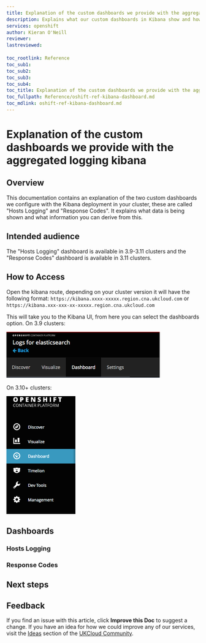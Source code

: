 ```yaml
---
title: Explanation of the custom dashboards we provide with the aggregated logging kibana | UKCloud Ltd
description: Explains what our custom dashboards in Kibana show and how this data can be used.
services: openshift
author: Kieran O'Neill
reviewer:
lastreviewed: 

toc_rootlink: Reference
toc_sub1:
toc_sub2:
toc_sub3:
toc_sub4:
toc_title: Explanation of the custom dashboards we provide with the aggregated logging kibana
toc_fullpath: Reference/oshift-ref-kibana-dashboard.md
toc_mdlink: oshift-ref-kibana-dashboard.md
---
```


# Explanation of the custom dashboards we provide with the aggregated logging kibana

## Overview

This documentation contains an explanation of the two custom dashboards we configure with the Kibana deployment in your cluster, these are called "Hosts Logging" and "Response Codes". It explains what data is being shown and what information you can derive from this.  

## Intended audience

The "Hosts Logging" dashboard is available in 3.9-3.11 clusters and the "Response Codes" dashboard is available in 3.11 clusters.

## How to Access

Open the kibana route, depending on your cluster version it will have the following format:
`https://kibana.xxxx-xxxxx.region.cna.ukcloud.com` or `https://kibana.xxx-xxx-xx-xxxxx.region.cna.ukcloud.com` 

This will take you to the Kibana UI, from here you can select the dashboards option. On 3.9 clusters:

![3.9 Kibana screenshot](images/oshift-kibana-dash-39.png)

On 3.10+ clusters:

![3.1+ Kibana screenshot](images/oshift-kibana-dash-311.png)

## Dashboards

### Hosts Logging



### Response Codes



## Next steps


## Feedback

If you find an issue with this article, click **Improve this Doc** to suggest a change. If you have an idea for how we could improve any of our services, visit the [Ideas](https://community.ukcloud.com/ideas) section of the [UKCloud Community](https://community.ukcloud.com).
